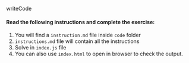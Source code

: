 writeCode

#### Read the following instructions and complete the exercise:

1. You will find a `instruction.md` file inside `code` folder
2. `instructions.md` file will contain all the instructions
3. Solve in `index.js` file
4. You can also use `index.html` to open in browser to check the output.
